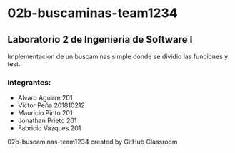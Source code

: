 # 02b-buscaminas-team1234

## Laboratorio 2 de Ingenieria de Software I

Implementacion de un buscaminas simple donde se dividio las funciones y test.

### Integrantes:
- Alvaro Aguirre    201
- Victor Peña       201810212
- Mauricio Pinto    201
- Jonathan Prieto   201
- Fabricio Vazques  201

02b-buscaminas-team1234 created by GitHub Classroom
